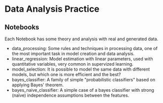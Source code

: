 # Data Analysis Practice

## Notebooks
Each Notebook has some theory and analysis with real and generated data.

- data_processing: Some rules and techniques in processing data, one of the most important task in model creation and data analysis.
- linear_regression: Model estimation with linear parameters, used with quantitative variables, very common in supervized learning.
- model_selection: It is possible to model the same data with different models, but which one is more efficient and the best?
- bayes_classifier: A family of simple "probabilistic classifiers" based on applying Bayes' theorem.
- bayes_naive_classifier: A simple case of a bayes classifier with strong (naïve) independence assumptions between the features.
